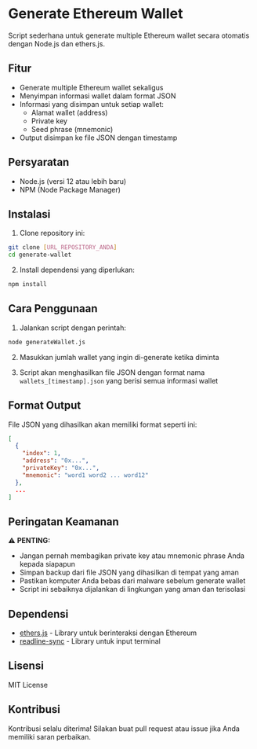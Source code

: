 # Generate Ethereum Wallet

Script sederhana untuk generate multiple Ethereum wallet secara otomatis dengan Node.js dan ethers.js.

## Fitur

- Generate multiple Ethereum wallet sekaligus
- Menyimpan informasi wallet dalam format JSON
- Informasi yang disimpan untuk setiap wallet:
  - Alamat wallet (address)
  - Private key
  - Seed phrase (mnemonic)
- Output disimpan ke file JSON dengan timestamp

## Persyaratan

- Node.js (versi 12 atau lebih baru)
- NPM (Node Package Manager)

## Instalasi

1. Clone repository ini:

```bash
git clone [URL_REPOSITORY_ANDA]
cd generate-wallet
```

2. Install dependensi yang diperlukan:

```bash
npm install
```

## Cara Penggunaan

1. Jalankan script dengan perintah:

```bash
node generateWallet.js
```

2. Masukkan jumlah wallet yang ingin di-generate ketika diminta

3. Script akan menghasilkan file JSON dengan format nama `wallets_[timestamp].json` yang berisi semua informasi wallet

## Format Output

File JSON yang dihasilkan akan memiliki format seperti ini:

```json
[
  {
    "index": 1,
    "address": "0x...",
    "privateKey": "0x...",
    "mnemonic": "word1 word2 ... word12"
  },
  ...
]
```

## Peringatan Keamanan

⚠️ **PENTING:**

- Jangan pernah membagikan private key atau mnemonic phrase Anda kepada siapapun
- Simpan backup dari file JSON yang dihasilkan di tempat yang aman
- Pastikan komputer Anda bebas dari malware sebelum generate wallet
- Script ini sebaiknya dijalankan di lingkungan yang aman dan terisolasi

## Dependensi

- [ethers.js](https://docs.ethers.org/v5/) - Library untuk berinteraksi dengan Ethereum
- [readline-sync](https://www.npmjs.com/package/readline-sync) - Library untuk input terminal

## Lisensi

MIT License

## Kontribusi

Kontribusi selalu diterima! Silakan buat pull request atau issue jika Anda memiliki saran perbaikan.
